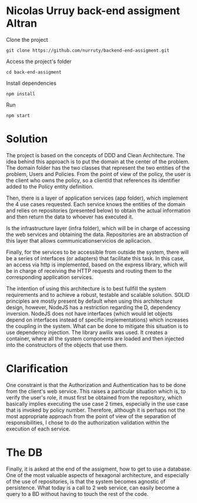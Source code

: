 # Nicolas Urruy back-end assigment Altran

Clone the project
```
git clone https://github.com/nurruty/backend-end-assigment.git
```
Access the project's folder
```
cd back-end-assigment
```
Install dependencies
```
npm install
```

Run 
```
npm start
```

# Solution
The project is based on the concepts of DDD and Clean Architecture. The idea behind this approach is to put the domain at the center of the problem. The domain folder has the two classes that represent the two entities of the problem, Users and Policies. From the point of view of the policy, the user is the client who owns the policy, so a clientId that references its identifier added to the Policy entity definition.

Then, there is a layer of application services (app folder), which implement the 4 use cases requested. Each service knows the entities of the domain and relies on repositories (presented below) to obtain the actual information and then return the data to whoever has executed it.

Is the infrastructure layer (infra folder), which will be in charge of accessing the web services and obtaining the data. Repositories are an abstraction of this layer that allows communicationservicios de aplicacion.

Finally, for the services to be accessible from outside the system, there will be a series of interfaces (or adapters) that facilitate this task. In this case, an access via http is implemented, based on the express library, which will be in charge of receiving the HTTP requests and routing them to the corresponding application services.


The intention of using this architecture is to best fullfill the system requirements and to achieve a robust, testable and scalable solution. SOLID principles are mostly present by default when using this architecture design, however, NodeJS has a restriction regarding the D, dependency inversion. NodeJS does not have interfaces (which would let objects depend on interfaces instead of specific implementations) which increases the coupling in the system.
What can be done to mitigate this situation is to use dependency injection. The library awilix was used. It creates a container, where all the system components are loaded and then injected into the constructors of the objects that use them.


# Clarification
One constraint is that the Authorization and Authentication has to be done from the client's web service. This raises a particular situation which is, to verify the user's role, it must first be obtained from the repository, which basically implies executing the use case 2 times, especially in the use case that is invoked by policy number. Therefore, although it is perhaps not the most appropriate approach from the point of view of the separation of responsibilities, I chose to do the authorization validation within the execution of each service.

# The DB
Finally, it is asked at the end of the assigment, how to get to use a database. One of the most valuable aspects of hexagonal architecture, and especially of the use of repositories, is that the system becomes agnostic of persistence. What today is a call to 2 web service, can easily become a query to a BD without having to touch the rest of the code.
